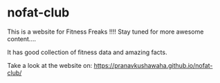 # nofat-club

This is a website for Fitness Freaks !!!! Stay tuned for more awesome content....

It has good collection of fitness data and amazing facts.

Take a look at the website on:
https://pranavkushawaha.github.io/nofat-club/
